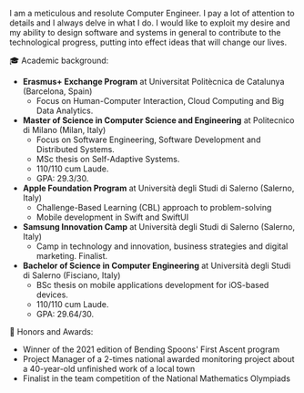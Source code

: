 I am a meticulous and resolute Computer Engineer. I pay a lot of attention to details and I always delve in what I do. I would like to exploit my desire and my ability to design software and systems in general to contribute to the technological progress, putting into effect ideas that will change our lives.

🎓  Academic background:
- **Erasmus+ Exchange Program** at Universitat Politècnica de Catalunya (Barcelona, Spain)
    - Focus on Human-Computer Interaction, Cloud Computing and Big Data Analytics. 
- **Master of Science in Computer Science and Engineering** at Politecnico di Milano (Milan, Italy)
    - Focus on Software Engineering, Software Development and Distributed Systems. 
    - MSc thesis on Self-Adaptive Systems.
    - 110/110 cum Laude.
    - GPA: 29.3/30.
- **Apple Foundation Program** at Università degli Studi di Salerno (Salerno, Italy)
    - Challenge-Based Learning (CBL) approach to problem-solving 
    - Mobile development in Swift and SwiftUI
- **Samsung Innovation Camp** at Università degli Studi di Salerno (Salerno, Italy)
    - Camp in technology and innovation, business strategies and digital marketing. Finalist.
- **Bachelor of Science in Computer Engineering** at Università degli Studi di Salerno (Fisciano, Italy)
    - BSc thesis on mobile applications development for iOS-based devices.
    - 110/110 cum Laude.
    - GPA: 29.64/30.


🏅  Honors and Awards:
- Winner of the 2021 edition of Bending Spoons' First Ascent program
- Project Manager of a 2-times national awarded monitoring project about a 40-year-old unfinished work of a local town 
- Finalist in the team competition of the National Mathematics Olympiads


<!--
**Sbi98/Sbi98** is a ✨ _special_ ✨ repository because its `README.md` (this file) appears on your GitHub profile.

Here are some ideas to get you started:

- 🔭 I’m currently working on ...
- 🌱 I’m currently learning ...
- 👯 I’m looking to collaborate on ...
- 🤔 I’m looking for help with ...
- 💬 Ask me about ...
- 📫 How to reach me: ...
- 😄 Pronouns: ...
- ⚡ Fun fact: ...
-->
